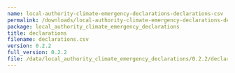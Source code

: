 ```yaml
---
name: local-authority-climate-emergency-declarations-declarations-csv
permalink: /downloads/local-authority-climate-emergency-declarations-declarations-csv/0_2_2
package: local_authority_climate_emergency_declarations
title: declarations
filename: declarations.csv
version: 0.2.2
full_version: 0.2.2
file: /data/local_authority_climate_emergency_declarations/0.2.2/declarations.csv
---
```

